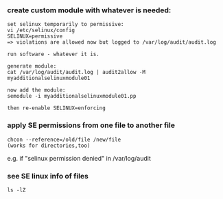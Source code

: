 ### create custom module with whatever is needed:

```
set selinux temporarily to permissive:
vi /etc/selinux/config 
SELINUX=permissive
=> violations are allowed now but logged to /var/log/audit/audit.log

run software - whatever it is.

generate module:
cat /var/log/audit/audit.log | audit2allow -M myadditionalselinuxmodule01

now add the module:
semodule -i myadditionalselinuxmodule01.pp 

then re-enable SELINUX=enforcing
```

### apply SE permissions from one file to another file
```
chcon --reference=/old/file /new/file
(works for directories,too)
```
e.g. if "selinux permission denied" in /var/log/audit

### see SE linux info of files
```
ls -lZ
```

